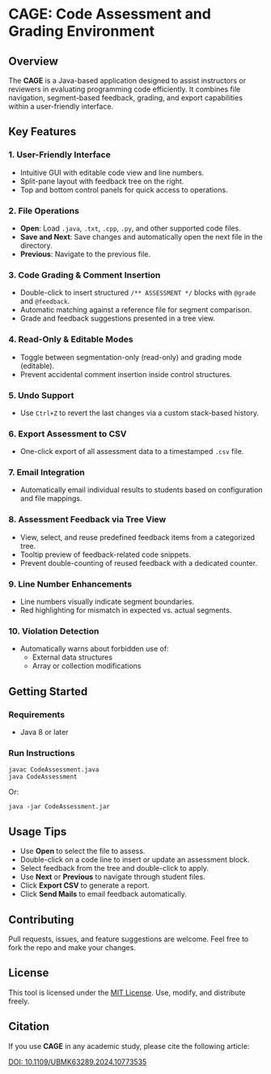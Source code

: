 # CAGE: Code Assessment and Grading Environment

## Overview

The **CAGE** is a Java-based application designed to assist instructors or reviewers in evaluating programming code efficiently. It combines file navigation, segment-based feedback, grading, and export capabilities within a user-friendly interface.

## Key Features

### 1. User-Friendly Interface
- Intuitive GUI with editable code view and line numbers.
- Split-pane layout with feedback tree on the right.
- Top and bottom control panels for quick access to operations.

### 2. File Operations
- **Open**: Load `.java`, `.txt`, `.cpp`, `.py`, and other supported code files.
- **Save and Next**: Save changes and automatically open the next file in the directory.
- **Previous**: Navigate to the previous file.

### 3. Code Grading & Comment Insertion
- Double-click to insert structured `/** ASSESSMENT */` blocks with `@grade` and `@feedback`.
- Automatic matching against a reference file for segment comparison.
- Grade and feedback suggestions presented in a tree view.

### 4. Read-Only & Editable Modes
- Toggle between segmentation-only (read-only) and grading mode (editable).
- Prevent accidental comment insertion inside control structures.

### 5. Undo Support
- Use `Ctrl+Z` to revert the last changes via a custom stack-based history.

### 6. Export Assessment to CSV
- One-click export of all assessment data to a timestamped `.csv` file.

### 7. Email Integration
- Automatically email individual results to students based on configuration and file mappings.

### 8. Assessment Feedback via Tree View
- View, select, and reuse predefined feedback items from a categorized tree.
- Tooltip preview of feedback-related code snippets.
- Prevent double-counting of reused feedback with a dedicated counter.

### 9. Line Number Enhancements
- Line numbers visually indicate segment boundaries.
- Red highlighting for mismatch in expected vs. actual segments.

### 10. Violation Detection
- Automatically warns about forbidden use of:
  - External data structures
  - Array or collection modifications

## Getting Started

### Requirements
- Java 8 or later

### Run Instructions
```
javac CodeAssessment.java
java CodeAssessment
```
Or:
```
java -jar CodeAssessment.jar
```

## Usage Tips

- Use **Open** to select the file to assess.
- Double-click on a code line to insert or update an assessment block.
- Select feedback from the tree and double-click to apply.
- Use **Next** or **Previous** to navigate through student files.
- Click **Export CSV** to generate a report.
- Click **Send Mails** to email feedback automatically.

## Contributing

Pull requests, issues, and feature suggestions are welcome. Feel free to fork the repo and make your changes.

## License

This tool is licensed under the [MIT License](LICENSE). Use, modify, and distribute freely.

## Citation

If you use **CAGE** in any academic study, please cite the following article:

[DOI: 10.1109/UBMK63289.2024.10773535](https://doi.org/10.1109/UBMK63289.2024.10773535)
